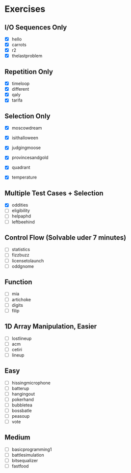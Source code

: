 # Exercises

## I/O Sequences Only

- [x] hello
- [x] carrots
- [x] r2
- [x] thelastproblem

## Repetition Only

- [x] timeloop
- [x] different
- [x] qaly
- [x] tarifa

## Selection Only

- [x] moscowdream
- [x] isithalloween
- [x] judgingmoose
- [x] provincesandgold
- [x] quadrant
- [x] temperature


## Multiple Test Cases + Selection

- [x] oddities
- [ ] eligibility
- [ ] helpaphd
- [ ] leftbeehind

## Control Flow (Solvable uder 7 minutes)

- [ ] statistics
- [ ] fizzbuzz
- [ ] licensetolaunch
- [ ] oddgnome

## Function

- [ ] mia
- [ ] artichoke
- [ ] digits
- [ ] filip

## 1D Array Manipulation, Easier

- [ ] lostlineup
- [ ] acm
- [ ] cetiri
- [ ] lineup

## Easy

- [ ] hissingmicrophone
- [ ] batterup
- [ ] hangingout
- [ ] pokerhand
- [ ] bubbletea
- [ ] bossbatle
- [ ] peasoup
- [ ] vote

## Medium

- [ ] basicprogramming1
- [ ] battlesimulation
- [ ] bitsequalizer
- [ ] fastfood
